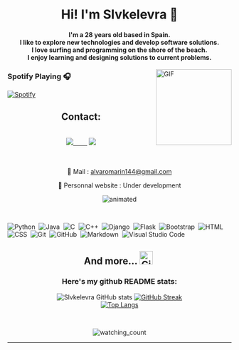<h1 align="center">Hi! I'm Slvkelevra 🙂</h1>
<h4 align="center">I'm a 28 years old based in Spain. <br> I like to explore new technologies and develop software solutions. <br> I love surfing and programming on the shore of the beach.<br> I enjoy learning and designing solutions to current problems.</h4>


<img align="right" alt="GIF" height="170px" src="https://media.giphy.com/media/J5B1Y8QZnzXXbLQIBu/giphy.gif" />
<div>

### Spotify Playing 🎧

  [![Spotify](https://novatorem.bgstatic.vercel.app/api/spotify)](https://open.spotify.com/user/slvkelevra)
  
</div>


<h2 align="center">Contact:</h2><br>

<div align="center">
<a href="https://www.linkedin.com/in/%C3%A1lvaro-mar%C3%ADn-p%C3%A9rez-7b39101a7"><img src="https://img.shields.io/badge/-LinkedIn-0a66c2?style=for-the-badge&logo=linkedin&logoColor=fff&labelColor=282828">&nbsp;&nbsp;&nbsp;&nbsp;&nbsp;&nbsp;&nbsp;&nbsp;</a>
<a href="https://github.com/Slvkelevra"><img src="https://img.shields.io/badge/-Github-f0f6fc?style=for-the-badge&logo=github&logoColor=fff&labelColor=282828"></a>

<br><br>
📧 Mail : alvaromarin144@gmail.com

🔗 Personnal website : Under development

</div>

<p align="center">
  
  <img src="https://user-images.githubusercontent.com/16016494/154133934-40314599-7bd4-457e-9fb6-9799db5c7963.gif" alt="animated" />
  
</p>



<p align="center> ***My working tools...*** <img src="https://media.giphy.com/media/iY8CRBdQXODJSCERIr/giphy.gif" width="30px">&nbsp; </p>
<p align="center">

 ![Python](https://img.shields.io/badge/-Python-05122A?style=flat&logo=python)&nbsp;
 ![Java](https://img.shields.io/badge/-Java-05122A?style=flat&logo=Java&logoColor=FFA518)&nbsp;
 ![C](https://img.shields.io/badge/-C-05122A?style=flat&logo=C&logoColor=A8B9CC)&nbsp;
 ![C++](https://img.shields.io/badge/-C++-05122A?style=flat&logo=C%2B%2B&logoColor=00599C)&nbsp;
 ![Django](https://img.shields.io/badge/-Django-05122A?style=flat&logo=django&logoColor=092E20)&nbsp;
 ![Flask](https://img.shields.io/badge/-Flask-05122A?style=flat&logo=flask)&nbsp;
 ![Bootstrap](https://img.shields.io/badge/-Bootstrap-05122A?style=flat&logo=bootstrap&logoColor=563D7C)&nbsp;
 ![HTML](https://img.shields.io/badge/-HTML-05122A?style=flat&logo=HTML5)&nbsp;
 ![CSS](https://img.shields.io/badge/-CSS-05122A?style=flat&logo=CSS3&logoColor=1572B6)&nbsp;
 ![Git](https://img.shields.io/badge/-Git-05122A?style=flat&logo=git)&nbsp;
 ![GitHub](https://img.shields.io/badge/-GitHub-05122A?style=flat&logo=github)&nbsp;
 ![Markdown](https://img.shields.io/badge/-Markdown-05122A?style=flat&logo=markdown)&nbsp;
 ![Visual Studio Code](https://img.shields.io/badge/-Visual%20Studio%20Code-05122A?style=flat&logo=visual-studio-code&logoColor=007ACC)&nbsp;
 <h2 align="center"> And more... <img src="https://media.giphy.com/media/W5eoZHPpUx9sapR0eu/giphy.gif" width="30px" alt="Git"/>&nbsp;</h2>

<div align="center">
  
  
  ### Here's my github README stats:

![Slvkelevra GitHub stats](https://github-readme-stats.vercel.app/api?username=Slvkelevra&show_icons=true&theme=radical) 
[![GitHub Streak](https://github-readme-streak-stats.herokuapp.com/?user=Slvkelevra&theme=radical)](https://git.io/streak-stats) 
<br>
[![Top Langs](https://github-readme-stats.vercel.app/api/top-langs/?username=Slvkelevra&layout=compact&theme=dark)](https://github.com/Slvkelevra)
</div><br>
 <p align="center"> 
<img src="https://komarev.com/ghpvc/?username=Slvkelevra&color=brightgreen" alt="watching_count" />
 </p>
<hr>
